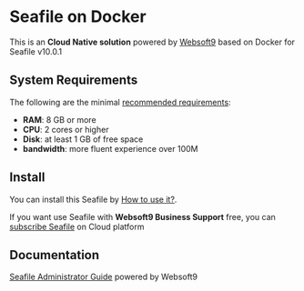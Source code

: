 # Seafile on Docker  

This is an **Cloud Native solution** powered by [Websoft9](https://www.websoft9.com) based on Docker for Seafile v10.0.1

## System Requirements

The following are the minimal [recommended requirements](https://cloud.seafile.com/published/seafile-manual-cn/docker/):

* **RAM**: 8 GB or more
* **CPU**: 2 cores or higher
* **Disk**: at least 1 GB of free space
* **bandwidth**: more fluent experience over 100M  

## Install

You can install this Seafile by [How to use it?](https://github.com/Websoft9/docker-library#how-to-use-it).   

If you want use Seafile with **Websoft9 Business Support** free, you can [subscribe Seafile](https://www.websoft9.com/apps) on Cloud platform

## Documentation

[Seafile Administrator Guide](https://support.websoft9.com/docs/seafile) powered by Websoft9
